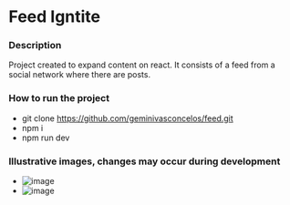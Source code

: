 # Feed Igntite

### Description

Project created to expand content on react. It consists of a feed from a social network where there are posts.


### How to run the project
- git clone https://github.com/geminivasconcelos/feed.git
- npm i
- npm run dev

### Illustrative images, changes may occur during development

- ![image](https://user-images.githubusercontent.com/15439913/209203677-59fd3549-2251-4ee2-9140-ce0d4ec4ec9f.png)
- ![image](https://user-images.githubusercontent.com/15439913/209203773-c5c1d01c-7214-45d4-b1d4-0c68356285dc.png)





